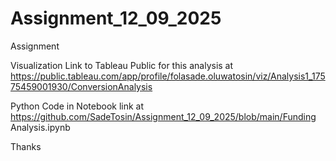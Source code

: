 # Assignment_12_09_2025
Assignment



Visualization Link to Tableau Public for this analysis at 
https://public.tableau.com/app/profile/folasade.oluwatosin/viz/Analysis1_17575459001930/ConversionAnalysis

Python Code in Notebook link at 
https://github.com/SadeTosin/Assignment_12_09_2025/blob/main/Funding Analysis.ipynb 

Thanks
